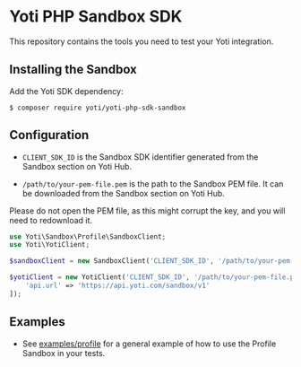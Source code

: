 # Yoti PHP Sandbox SDK

This repository contains the tools you need to test your Yoti integration.

## Installing the Sandbox

Add the Yoti SDK dependency:

```console
$ composer require yoti/yoti-php-sdk-sandbox
```

## Configuration

* `CLIENT_SDK_ID` is the Sandbox SDK identifier generated from the Sandbox section on Yoti Hub.

* `/path/to/your-pem-file.pem` is the path to the Sandbox PEM file. It can be downloaded from the Sandbox section on Yoti Hub.

Please do not open the PEM file, as this might corrupt the key, and you will need to redownload it.

```php
use Yoti\Sandbox\Profile\SandboxClient;
use Yoti\YotiClient;

$sandboxClient = new SandboxClient('CLIENT_SDK_ID', '/path/to/your-pem-file.pem');

$yotiClient = new YotiClient('CLIENT_SDK_ID', '/path/to/your-pem-file.pem', [
    'api.url' => 'https://api.yoti.com/sandbox/v1'
]);
```

## Examples

- See [examples/profile](examples/profile) for a general example of how to use the Profile Sandbox in your tests.
